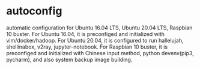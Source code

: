 # autoconfig
automatic configuration for Ubuntu 16.04 LTS, Ubuntu 20.04 LTS, Raspbian 10 buster.
For Ubuntu 16.04, it is preconfiged and initialized with vim/docker/hadoop.
For Ubuntu 20.04, it is configured to run hallelujah, shellinabox, v2ray, jupyter-notebook.
For Raspbian 10 buster, it is preconfiged and initialized with Chinese input method, python devenv(pip3, pycharm), and also system backup image building.

